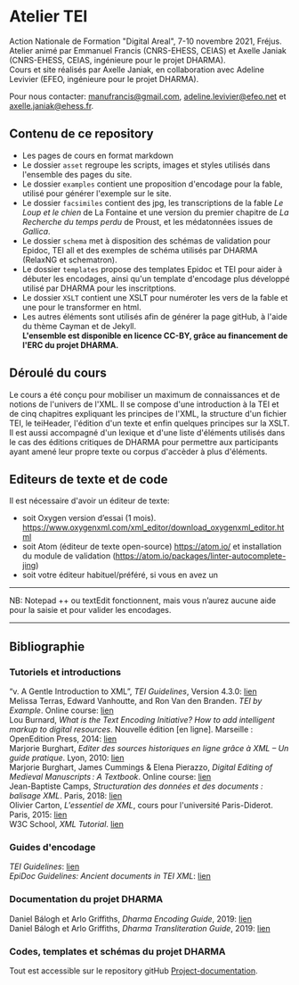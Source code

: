 # Atelier TEI
Action Nationale de Formation "Digital Areal", 7-10 novembre 2021, Fréjus.
Atelier animé par Emmanuel Francis (CNRS-EHESS, CEIAS) et Axelle Janiak (CNRS-EHESS, CEIAS, ingénieure pour le projet DHARMA).  
Cours et site réalisés par Axelle Janiak, en collaboration avec Adeline Levivier (EFEO, ingénieure pour le projet DHARMA).

Pour nous contacter: [manufrancis@gmail.com](manufrancis@gmail.com), [adeline.levivier@efeo.net](adeline.levivier@efeo.net) et [axelle.janiak@ehess.fr](axelle.janiak@ehess.fr]).

## Contenu de ce repository
- Les pages de cours en format markdown
- Le dossier `asset` regroupe les scripts, images et styles utilisés dans l'ensemble des pages du site.
- Le dossier `examples` contient une proposition d'encodage pour la fable, utilisé pour générer l'exemple sur le site.
- Le dossier `facsimiles` contient des jpg, les transcriptions de la fable *Le Loup et le chien* de La Fontaine et une version du premier chapitre de *La Recherche du temps perdu* de Proust, et les médatonnées issues de *Gallica*.
- Le dossier `schema` met à disposition des schémas de validation pour Epidoc, TEI all et des exemples de schéma utilisés par DHARMA (RelaxNG et schematron).
- Le dossier `templates` propose des templates Epidoc et TEI pour aider à débuter les encodages, ainsi qu'un template d'encodage plus développé utilisé par DHARMA pour les inscritptions.
- Le dossier `XSLT` contient une XSLT pour numéroter les vers de la fable et une pour le transformer en html.
- Les autres éléments sont utilisés afin de générer la page gitHub, à l'aide du thème Cayman et de Jekyll.  
**L'ensemble est disponible en licence CC-BY, grâce au financement de l'ERC du projet DHARMA.**

## Déroulé du cours
Le cours a été conçu pour mobiliser un maximum de connaissances et de notions de l'univers de l'XML. Il se compose d'une introduction à la TEI et de cinq chapitres expliquant les principes de l'XML, la structure d'un fichier TEI, le teiHeader, l'édition d'un texte et enfin quelques principes sur la XSLT. Il est aussi accompagné d'un lexique et d'une liste d'éléments utilisés dans le cas des éditions critiques de DHARMA pour permettre aux participants ayant amené leur propre texte ou corpus d'accèder à plus d'éléments.

## Editeurs de texte et de code
Il est nécessaire d'avoir un éditeur de texte:
- soit Oxygen version d’essai (1 mois). https://www.oxygenxml.com/xml_editor/download_oxygenxml_editor.html
- soit Atom (éditeur de texte open-source) https://atom.io/ et installation du module de validation (https://atom.io/packages/linter-autocomplete-jing)
- soit votre éditeur habituel/préféré, si vous en avez un
* * *
NB: Notepad ++ ou textEdit fonctionnent, mais vous n’aurez aucune aide pour la saisie et pour valider les encodages.
* * *

## Bibliographie
### Tutoriels et introductions
“v. A Gentle Introduction to XML”, *TEI Guidelines*, Version 4.3.0: [lien](https://www.tei-c.org/release/doc/tei-p5-doc/en/html/SG.html)  
Melissa Terras, Edward Vanhoutte, and Ron Van den Branden. *TEI by Example*. Online course: [lien](https://teibyexample.org/)  
Lou  Burnard, *What is the Text Encoding Initiative? How to add intelligent markup to digital resources*. Nouvelle édition [en ligne]. Marseille : OpenEdition Press, 2014: [lien](http://books.openedition.org/oep/426 )  
Marjorie Burghart, *Editer des sources historiques en ligne grâce à XML – Un guide pratique*. Lyon, 2010: [lien](http://mutec.huma-num.fr/sites/www.mutec-shs.fr/files/Guide%20Editer%20des%20sources%20historiques%20%20gr%C3%A2ce%20a%20XML.pdf)  
Marjorie Burghart, James Cummings & Elena Pierazzo, *Digital Editing of Medieval Manuscripts : A Textbook*. Online course: [lien](https://www.digitalmanuscripts.eu/?page_id=648)  
Jean-Baptiste Camps, *Structuration des données et des documents : balisage XML*. Paris, 2018: [lien](https://halshs.archives-ouvertes.fr/cel-01706530)  
Olivier Carton, *L'essentiel de XML*, cours pour l'université Paris-Diderot. Paris, 2015: [lien](https://www.irif.fr/~carton/Enseignement/XML/Cours/index.html)  
W3C School, *XML Tutorial*. [lien](https://www.w3schools.com/xml/)

### Guides d'encodage
*TEI Guidelines*: [lien](https://www.tei-c.org/release/doc/tei-p5-doc/en/html/index.html)  
*EpiDoc Guidelines: Ancient documents in TEI XML*: [lien](https://epidoc.stoa.org/gl/latest/)

### Documentation du projet DHARMA
Daniel Bálogh et Arlo Griffiths, *Dharma Encoding Guide*, 2019: [lien](https://halshs.archives-ouvertes.fr/halshs-02888186)  
Daniel Bálogh et Arlo Griffiths, *Dharma Transliteration Guide*, 2019:  [lien](https://hal.archives-ouvertes.fr/halshs-02272407v3)

### Codes, templates et schémas du projet DHARMA
Tout est accessible sur le repository gitHub [Project-documentation](https://github.com/erc-dharma/project-documentation).  

